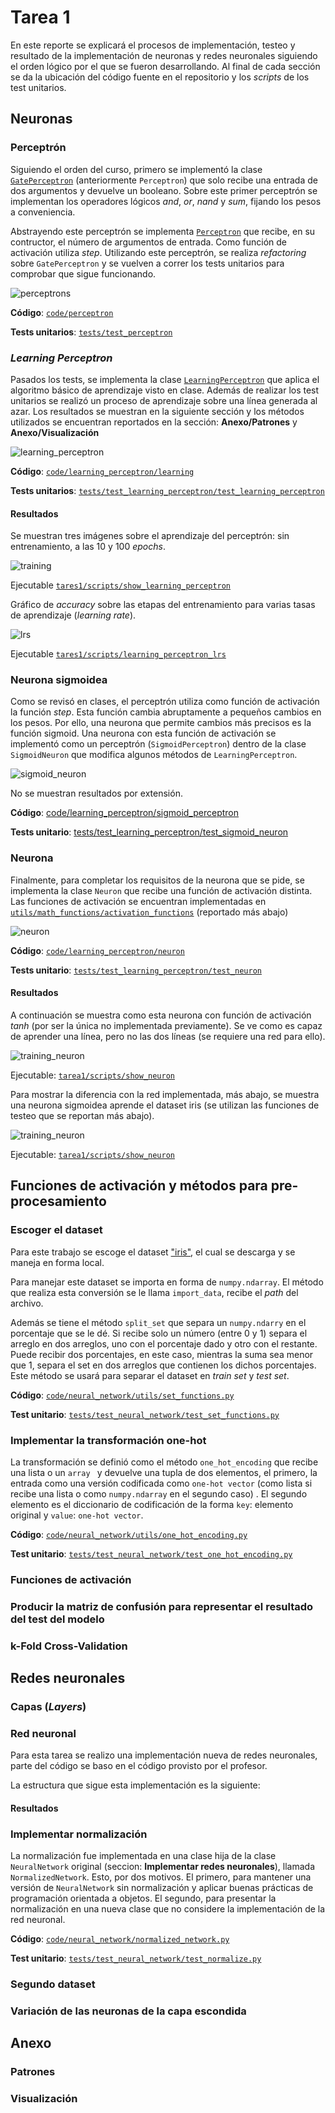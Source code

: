 # Tarea 1

En este reporte se explicará el procesos de implementación, testeo y resultado de la implementación de neuronas y redes neuronales siguiendo el orden lógico por el que se fueron desarrollando. Al final de cada sección se da la ubicación del código fuente en el repositorio y los *scripts* de los test unitarios.

## Neuronas

### Perceptrón

Siguiendo el orden del curso, primero se implementó la clase [`GatePerceptron`](https://github.com/StarBrand/CC5114-Tareas/blob/master/code/perceptron/gate_perceptron.py) (anteriormente `Perceptron`) que solo recibe una entrada de dos argumentos y devuelve un booleano. Sobre este primer perceptrón se implementan los operadores lógicos *and*, *or*, *nand* y *sum*, fijando los pesos a conveniencia.

Abstrayendo este perceptrón se implementa [`Perceptron`](https://github.com/StarBrand/CC5114-Tareas/blob/master/code/perceptron/perceptron.py) que recibe, en su contructor, el número de argumentos de entrada. Como función de activación utiliza *step*. Utilizando este perceptrón, se realiza *refactoring* sobre `GatePerceptron` y se vuelven a correr los tests unitarios para comprobar que sigue funcionando.

![perceptrons](https://github.com/StarBrand/CC5114-Tareas/tree/master/tarea1/UML/perceptron.png)

**Código**: [`code/perceptron`](https://github.com/StarBrand/CC5114-Tareas/blob/master/code/perceptron)

**Tests unitarios**: [`tests/test_perceptron`](https://github.com/StarBrand/CC5114-Tareas/blob/master/tests/test_perceptron)

### *Learning Perceptron*

Pasados los tests, se implementa la clase [`LearningPerceptron`](https://github.com/StarBrand/CC5114-Tareas/blob/master/code/learning_perceptron/gate_perceptron.py) que aplica el algoritmo básico de aprendizaje visto en clase. Además de realizar los test unitarios se realizó un proceso de aprendizaje sobre una línea generada al azar. Los resultados se muestran en la siguiente sección y los métodos utilizados se encuentran reportados en la sección: **Anexo/Patrones** y **Anexo/Visualización**

![learning_perceptron](https://github.com/StarBrand/CC5114-Tareas/tree/master/tarea1/UML/learning_perceptron.png)

**Código**: [`code/learning_perceptron/learning`](https://github.com/StarBrand/CC5114-Tareas/blob/master/code/learning_perceptron/learning.py)

**Tests unitarios**: [`tests/test_learning_perceptron/test_learning_perceptron`](https://github.com/StarBrand/CC5114-Tareas/blob/master/tests/test_learning_perceptron/test_learning_perceptron.py)

#### Resultados

Se muestran tres imágenes sobre el aprendizaje del perceptrón: sin entrenamiento, a las 10 y 100 *epochs*.

![training](https://github.com/StarBrand/CC5114-Tareas/blob/master/tarea1/results/example_perceptron.png)

Ejecutable [`tares1/scripts/show_learning_perceptron`](https://github.com/StarBrand/CC5114-Tareas/blob/master/tarea1/scripts/show_learning_perceptron.py)

Gráfico de *accuracy* sobre las etapas del entrenamiento para varias tasas de aprendizaje (*learning rate*).

![lrs](https://github.com/StarBrand/CC5114-Tareas/blob/master/tarea1/results/perceptron_different_lr.png)

Ejecutable [`tares1/scripts/learning_perceptron_lrs`](https://github.com/StarBrand/CC5114-Tareas/blob/master/tarea1/scripts/learning_perceptron_lrs.py)

### Neurona sigmoidea

Como se revisó en clases, el perceptrón utiliza como función de activación la función *step*. Esta función cambia abruptamente a pequeños cambios en los pesos. Por ello, una neurona que permite cambios más precisos es la función sigmoid. Una neurona con esta función de activación se implementó como un perceptrón (`SigmoidPerceptron`) dentro de la clase `SigmoidNeuron` que modifica algunos métodos de  `LearningPerceptron`.

![sigmoid_neuron](https://github.com/StarBrand/CC5114-Tareas/blob/master/tarea1/UML/sigmoid_neuron.png)

No se muestran resultados por extensión.

**Código**: [code/learning_perceptron/sigmoid_perceptron](https://github.com/StarBrand/CC5114-Tareas/blob/master/code/learning_perceptron/sigmoid_perceptron.py)

**Tests unitario**: [tests/test_learning_perceptron/test_sigmoid_neuron](https://github.com/StarBrand/CC5114-Tareas/blob/master/tests/test_learning_perceptron/test_sigmoid_neuron.py)

### Neurona

Finalmente, para completar los requisitos de la neurona que se pide, se implementa la clase `Neuron` que recibe una función de activación distinta. Las funciones de activación se encuentran implementadas en [`utils/math_functions/activation_functions`](https://github.com/StarBrand/CC5114-Tareas/blob/master/code/utils/math_functions/activation_functions.py) (reportado más abajo)

![neuron](https://github.com/StarBrand/CC5114-Tareas/blob/master/tarea1/UML/neuron.png)

**Código**: [`code/learning_perceptron/neuron`](https://github.com/StarBrand/CC5114-Tareas/blob/master/code/learning_perceptron/neuron.py)

**Tests unitario**: [`tests/test_learning_perceptron/test_neuron`](https://github.com/StarBrand/CC5114-Tareas/blob/master/tests/test_learning_perceptron/test_neuron.py)

#### Resultados

A continuación se muestra como esta neurona con función de activación *tanh* (por ser la única no implementada previamente). Se ve como es capaz de aprender una línea, pero no las dos líneas (se requiere una red para ello).

![training_neuron](https://github.com/StarBrand/CC5114-Tareas/blob/master/tarea1/results/example_neuron.png)

Ejecutable: [`tarea1/scripts/show_neuron`](https://github.com/StarBrand/CC5114-Tareas/blob/master/tarea1/scripts/show_neuron.py)

Para mostrar la diferencia con la red implementada, más abajo, se muestra una neurona sigmoidea aprende el dataset iris (se utilizan las funciones de testeo que se reportan más abajo).

![training_neuron](https://github.com/StarBrand/CC5114-Tareas/blob/master/tarea1/results/example_neuron.png)

Ejecutable: [`tarea1/scripts/show_neuron`](https://github.com/StarBrand/CC5114-Tareas/blob/master/tarea1/scripts/show_neuron.py)

## Funciones de activación y métodos para pre-procesamiento

### Escoger el dataset

Para este trabajo se escoge el dataset ["iris"](https://archive.ics.uci.edu/ml/datasets/Iris), el cual se descarga y se maneja en forma local.

Para manejar este dataset se importa en forma de `numpy.ndarray`. El método que realiza esta conversión se le llama `import_data`, recibe el *path* del archivo.

Además se tiene el método `split_set` que separa un `numpy.ndarry` en el porcentaje que se le dé. Si recibe solo un número (entre 0 y 1) separa el arreglo en dos arreglos, uno con el porcentaje dado y otro con el restante. Puede recibir dos porcentajes, en este caso, mientras la suma sea menor que 1, separa el set en dos arreglos que contienen los dichos porcentajes. Este método se usará para separar el dataset en *train set* y *test set*.

**Código**: [`code/neural_network/utils/set_functions.py`](https://github.com/StarBrand/CC5114-Tareas/tree/master/code/neural_network/utils/set_functions.py)

**Test unitario**: [`tests/test_neural_network/test_set_functions.py`](https://github.com/StarBrand/CC5114-Tareas/tree/master/tests/test_neural_network/test_set_functions.py)

###  Implementar la transformación one-hot

La transformación se definió como el método `one_hot_encoding` que recibe una lista o un `array ` y devuelve una tupla de dos elementos, el primero, la entrada como una versión codificada como `one-hot vector` (como lista si recibe una lista o como `numpy.ndarray` en el segundo caso) . El segundo elemento es el diccionario de codificación de la forma `key`: elemento original y `value`: `one-hot vector`.

**Código**: [`code/neural_network/utils/one_hot_encoding.py`](https://github.com/StarBrand/CC5114-Tareas/tree/master/code/neural_network/utils/one_hot_encoding.py)

**Test unitario**: [`tests/test_neural_network/test_one_hot_encoding.py`](https://github.com/StarBrand/CC5114-Tareas/tree/master/tests/test_neural_network/test_one_hot_encoding.py)

### Funciones de activación

###  Producir la matriz de confusión para representar el resultado del test del modelo

<Tardare--->

### k-Fold Cross-Validation

## Redes neuronales

### Capas (*Layers*)

### Red neuronal

Para esta tarea se realizo una implementación nueva de redes neuronales, parte del código se baso en el código provisto por el profesor.

La estructura que sigue esta implementación es la siguiente:

<Altoque Bodoque>

#### Resultados

### Implementar normalización

La normalización fue implementada en una clase hija de la clase `NeuralNetwork` original (seccion: **Implementar redes neuronales**), llamada `NormalizedNetwork`. Esto, por dos motivos. El primero, para mantener una versión de `NeuralNetwork` sin normalización y aplicar buenas prácticas de programación orientada a objetos. El segundo, para presentar la normalización en una nueva clase que no considere la implementación de la red neuronal.

**Código**: [`code/neural_network/normalized_network.py`](https://github.com/StarBrand/CC5114-Tareas/tree/master/code/neural_network/normalized_network.py)

**Test unitario**: [`tests/test_neural_network/test_normalize.py`](https://github.com/StarBrand/CC5114-Tareas/tree/master/tests/test_neural_network/test_normalize.py)

### Segundo dataset

### Variación de las neuronas de la capa escondida

## Anexo

### Patrones

### Visualización

